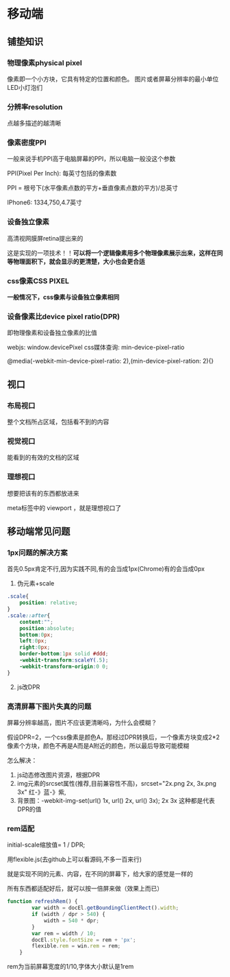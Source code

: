 # 移动端

## 铺垫知识

### 物理像素physical pixel

像素即一个小方块，它具有特定的位置和颜色。
图片或者屏幕分辨率的最小单位
LED小灯泡们


### 分辨率resolution

点越多描述的越清晰

### 像素密度PPI

一般来说手机PPI高于电脑屏幕的PPI，所以电脑一般没这个参数

PPI(Pixel Per Inch): 每英寸包括的像素数

PPI = 根号下(水平像素点数的平方+垂直像素点数的平方)/总英寸

IPhone6: 1334,750,4.7英寸


### 设备独立像素
高清视网膜屏retina提出来的

这是实现的一项技术！！**可以将一个逻辑像素用多个物理像素展示出来，这样在同等物理面积下，就会显示的更清楚，大小也会更合适**

### css像素CSS PIXEL
**一般情况下，css像素与设备独立像素相同**

### 设备像素比device pixel ratio(DPR)

即物理像素和设备独立像素的比值

webjs: window.devicePixel
css媒体查询: min-device-pixel-ratio

@media(-webkit-min-device-pixel-ratio: 2),(min-device-pixel-ration: 2){}

## 视口

### 布局视口

整个文档所占区域，包括看不到的内容

### 视觉视口

能看到的有效的文档的区域

### 理想视口

想要把该有的东西都放进来

meta标签中的 viewport ，就是理想视口了

## 移动端常见问题

### 1px问题的解决方案

首先0.5px肯定不行,因为实践不同,有的会当成1px(Chrome)有的会当成0px

1. 伪元素+scale
```css
.scale{
    position: relative;
}
.scale::after{
    content:"";
    position:absolute;
    bottom:0px;
    left:0px;
    right:0px;
    border-bottom:1px solid #ddd;
    -webkit-transform:scaleY(.5);
    -webkit-transform-origin:0 0;
}
```

2. js改DPR


### 高清屏幕下图片失真的问题

屏幕分辨率越高，图片不应该更清晰吗，为什么会模糊？

假设DPR=2，一个css像素是颜色A，那经过DPR转换后，一个像素方块变成2*2像素个方块，颜色不再是A而是A附近的颜色，所以最后导致可能模糊

怎么解决：

1. js动态修改图片资源，根据DPR
2. img元素的srcset属性(推荐,目前兼容性不高)，srcset="2x.png 2x, 3x.png 3x"
    红-》蓝-》紫,
3. 背景图：-webkit-img-set(url() 1x, url() 2x, url() 3x);  2x 3x 这种都是代表DPR的值

### rem适配

initial-scale缩放值= 1 / DPR;

用flexible.js(去github上可以看源码,不多一百来行)

就是实现不同的元素、内容，在不同的屏幕下，给大家的感觉是一样的

所有东西都适配好后，就可以按一倍屏来做（效果上而已）

```js
function refreshRem() {
        var width = docEl.getBoundingClientRect().width;
        if (width / dpr > 540) {
            width = 540 * dpr;
        }
        var rem = width / 10;
        docEl.style.fontSize = rem + 'px';
        flexible.rem = win.rem = rem;
    }
```

rem为当前屏幕宽度的1/10,字体大小默认是1rem